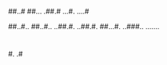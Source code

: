 ##..#
##...
.##.#
...#.
....#



##..#..
##..#..
..##.#.
..##.#.
##...#.
..###..
.......

#

#.
.#

